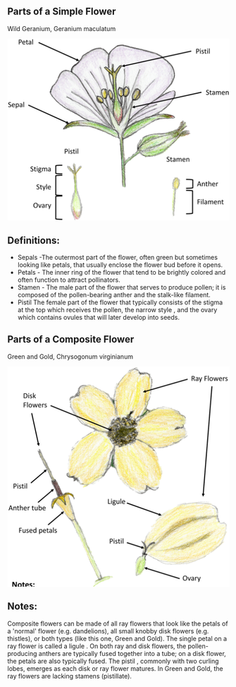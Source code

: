 ## Parts of a Simple Flower

Wild Geranium, Geranium maculatum

![Image](raw_artifacts\image_000000_661e1bf93aedc8c56f2bf4146c3654d628feeae6f38d3991d268d67780835183.png)

## Definitions:

- Sepals -The outermost part of the flower, often green but sometimes looking like petals, that usually enclose the flower bud before it opens.
- Petals - The inner ring of the flower that tend to be brightly colored and often function to attract pollinators.
- Stamen - The male part of the flower that serves to produce pollen; it is composed of the pollen-bearing anther and the stalk-like filament.
- Pistil The female part of the flower that typically consists of the stigma at the top which receives the pollen, the narrow style , and the ovary which contains ovules that will later develop into seeds.

## Parts of a Composite Flower

Green and Gold, Chrysogonum virginianum

![Image](raw_artifacts\image_000001_f8a9d12fc9e4159f4588e9bcdfc2967d14b2cb5869b30f1bb69739417d53f5f1.png)

## Notes:

Composite flowers can be made of all ray flowers that look like the petals of a 'normal' flower (e.g. dandelions), all small knobby disk flowers (e.g. thistles), or both types (like this one, Green and Gold). The single petal on a ray flower is called a ligule . On both ray and disk flowers, the pollen-producing anthers are typically fused together into a tube; on a disk flower, the petals are also typically fused. The pistil , commonly with two curling lobes, emerges as each disk or ray flower matures. In Green and Gold, the ray flowers are lacking stamens (pistillate).